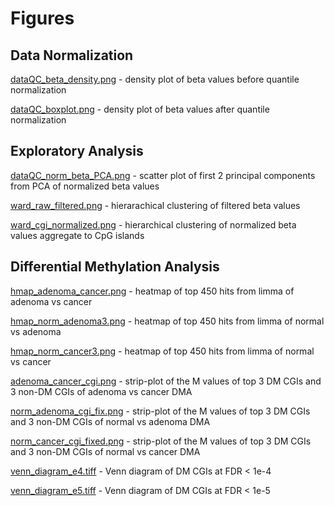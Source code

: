 # Figures

## Data Normalization

[dataQC_beta_density.png](dataQC_beta_density.png) - density plot of beta values before quantile normalization

[dataQC_boxplot.png](dataQC_boxplot.png) - density plot of beta values after quantile normalization

## Exploratory Analysis

[dataQC_norm_beta_PCA.png](dataQC_norm_beta_PCA.png) - scatter plot of first 2 principal components from PCA of normalized beta values

[ward_raw_filtered.png](ward_raw_filtered.png) - hierarachical clustering of filtered beta values

[ward_cgi_normalized.png](ward_cgi_normalized.png) - hierarchical clustering of normalized beta values aggregate to CpG islands 

## Differential Methylation Analysis

[hmap_adenoma_cancer.png](hmap_adenoma_cancer.png) - heatmap of top 450 hits from limma of adenoma vs cancer

[hmap_norm_adenoma3.png](hmap_norm_adenoma3.png) - heatmap of top 450 hits from limma of normal vs adenoma

[hmap_norm_cancer3.png](hmap_norm_cancer3.png) - heatmap of top 450 hits from limma of normal vs cancer

[adenoma_cancer_cgi.png](adenoma_cancer_cgi.png) - strip-plot of the M values of top 3 DM CGIs and 3 non-DM CGIs of adenoma vs cancer DMA

[norm_adenoma_cgi_fix.png](norm_adenoma_cgi_fix.png) - strip-plot of the M values of top 3 DM CGIs and 3 non-DM CGIs of normal vs adenoma DMA

[norm_cancer_cgi_fixed.png](norm_cancer_cgi_fixed.png) - strip-plot of the M values of top 3 DM CGIs and 3 non-DM CGIs of normal vs cancer DMA

[venn_diagram_e4.tiff](venn_diagram_e4.tiff) - Venn diagram of DM CGIs at FDR < 1e-4

[venn_diagram_e5.tiff](venn_diagram_e5.tiff) - Venn diagram of DM CGIs at FDR < 1e-5
